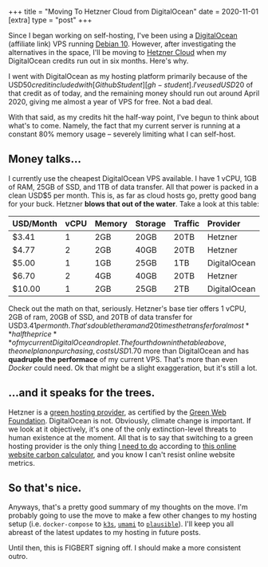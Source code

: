 +++
title = "Moving To Hetzner Cloud from DigitalOcean"
date = 2020-11-01
[extra]
type = "post"
+++

Since I began working on self-hosting, I've been using a
[DigitalOcean][do] (affiliate link) VPS running [Debian 10][debian].
However, after investigating the alternatives in the space,
I'll be moving to [Hetzner Cloud][hetzner] when my DigitalOcean
credits run out in six months. Here's why.
<!-- more -->

I went with DigitalOcean as my hosting platform primarily because
of the USD$50 credit included with [Github Student][gh-student].
I've used USD$20 of that credit as of today, and the remaining money
should run out around April 2020, giving me almost a year of VPS
for free. Not a bad deal.

With that said, as my credits hit the half-way point, I've begun
to think about what's to come. Namely, the fact that my current
server is running at a constant 80% memory usage – severely
limiting what I can self-host.

## Money talks...

I currently use the cheapest DigitalOcean VPS available. I have
1 vCPU, 1GB of RAM, 25GB of SSD, and 1TB of data transfer. All that
power is packed in a clean USD$5 per month. This is, as far as cloud
hosts go, pretty good bang for your buck. Hetzner **blows that out of
the water**. Take a look at this table:

| **USD/Month** | **vCPU** | **Memory** | **Storage** | **Traffic** | **Provider** |
|:--------------|:---------|:-----------|:------------|:------------|:-------------|
| $3.41 | 1 | 2GB | 20GB | 20TB | Hetzner |
| $4.77 | 2 | 2GB | 40GB | 20TB | Hetzner |
| $5.00 | 1 | 1GB | 25GB | 1TB | DigitalOcean |
| $6.70 | 2 | 4GB | 40GB | 20TB | Hetzner |
| $10.00 | 1 | 2GB | 25GB | 2TB | DigitalOcean |

Check out the math on that, seriously. Hetzner's base tier offers
1 vCPU, 2GB of ram, 20GB of SSD, and 20TB of data transfer for
USD$3.41 per month. That's double the ram and 20 times the transfer
for almost **half the price** of my current DigitalOcean droplet.
The fourth down in the table above, the one I plan on purchasing, costs
USD$1.70 more than DigitalOcean and has **quadruple the performace**
of my current VPS. That's more than even *Docker* could need. Ok that
might be a slight exaggeration, but it's still a lot.

## ...and it speaks for the trees.

Hetzner is a [green hosting provider][green-web-directory], as
certified by the [Green Web Foundation][gwf]. DigitalOcean is not.
Obviously, climate change is important. If we look at it objectively,
it's one of the only extinction-level threats to human existence at
the moment. All that is to say that switching to a green hosting provider
is the only thing [I need to do][my-carbon] according to [this online
website carbon calculator][carbon-calc], and you know I can't resist
online website metrics.

## So that's nice.

Anyways, that's a pretty good summary of my thoughts on the move. I'm
probably going to use the move to make a few other changes to my hosting
setup (i.e. `docker-compose` to [`k3s`][k3s], [`umami`][umami] to
[`plausible`][plausible]). I'll keep you all abreast of the latest updates
to my hosting in future posts.

Until then, this is FIGBERT signing off. I should make a more consistent outro.

[do]: https://m.do.co/c/1f23d011ae24
[debian]: https://www.debian.org/
[hetzner]: https://www.hetzner.com/
[gh-student]: https://education.github.com/pack
[green-web-directory]: https://www.thegreenwebfoundation.org/directory/
[gwf]: https://www.thegreenwebfoundation.org/
[my-carbon]: https://www.websitecarbon.com/website/figbert-com/
[carbon-calc]: https://www.websitecarbon.com/
[k3s]: https://k3s.io/
[umami]: https://umami.is/
[plausible]: https://plausible.io/
